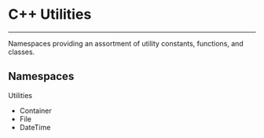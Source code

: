 # C++ Utilities
------------------
Namespaces providing an assortment of utility constants, functions, and classes.

## Namespaces
Utilities
* Container
* File
* DateTime
